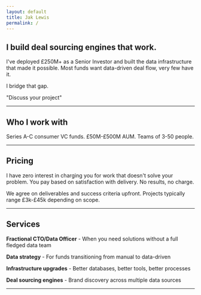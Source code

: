 ```yaml
---
layout: default
title: Jak Lewis
permalink: /
---
```

## I build deal sourcing engines that work.

I've deployed £250M+ as a Senior Investor and built the data infrastructure that made it possible. Most funds want data-driven deal flow, very few have it.

I bridge that gap.

"Discuss your project" 

***
## Who I work with

Series A-C consumer VC funds. £50M-£500M AUM. Teams of 3-50 people.

***
## Pricing 

I have zero interest in charging you for work that doesn't solve your problem. You pay based on satisfaction with delivery. No results, no charge. 

We agree on deliverables and success criteria upfront. Projects typically range £3k-£45k depending on scope.

***
## Services

**Fractional CTO/Data Officer** - When you need solutions without a full fledged data team

**Data strategy** - For funds transitioning from manual to data-driven

**Infrastructure upgrades** - Better databases, better tools, better processes

**Deal sourcing engines** - Brand discovery across multiple data sources

***
